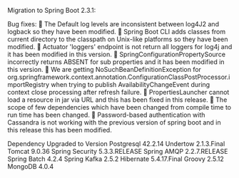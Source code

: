 Migration to Spring Boot 2.3.1:

Bug fixes:
	The Default log levels are inconsistent between log4J2 and logback so they have been modified.
	Spring Boot CLI adds classes from current directory to the classpath on Unix-like platforms so they have been modified.
	Actuator 'loggers' endpoint is not return all loggers for log4j and it has been modified in this version.
	SpringConfigurationPropertySource incorrectly returns ABSENT for sub properties  and it has been modified in this version.
	We are getting NoSuchBeanDefinitionException for org.springframework.context.annotation.ConfigurationClassPostProcessor.importRegistry when trying to publish AvailabilityChangeEvent during context close processing after refresh failure.
	PropertiesLauncher cannot load a resource in jar via URL and this has been fixed in this release.
	The scope of few dependencies which have been changed from compile time to run time has been changed.
	Password-based authentication with Cassandra is not working with the previous version of spring boot and in this release this has been modified.
	

Dependency	Upgraded to Version
Postgresql 	42.2.14
Undertow 	2.1.3.Final
Tomcat 	9.0.36
Spring Security	 5.3.3.RELEASE
Spring AMQP 	 2.2.7.RELEASE 
Spring Batch	4.2.4
Spring Kafka 	2.5.2
Hibernate 	5.4.17.Final 
Groovy 	2.5.12
MongoDB 	4.0.4 


